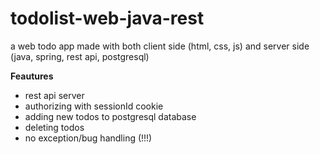 # todolist-web-java-rest
a web todo app made with both client side (html, css, js) and server side (java, spring, rest api, postgresql) 

**Feautures**
- rest api server
- authorizing with sessionId cookie 
- adding new todos to postgresql database
- deleting todos
- no exception/bug handling (!!!)
